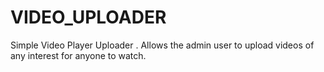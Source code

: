 # VIDEO_UPLOADER
Simple Video Player Uploader . Allows the admin user to upload videos of any interest for anyone to watch.  
